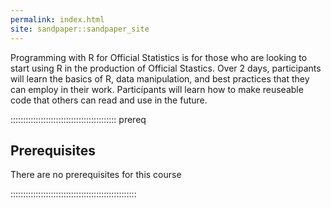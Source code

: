 ```yaml
---
permalink: index.html
site: sandpaper::sandpaper_site
---
```


Programming with R for Official Statistics is for those who are looking to start using R in the production of Official Stastics. Over 2 days, participants will learn the basics of R, data manipulation, and best practices that they can employ in their work. Participants will learn how to make reuseable code that others can read and use in the future.

::::::::::::::::::::::::::::::::::::::::::  prereq

## Prerequisites

There are no prerequisites for this course


::::::::::::::::::::::::::::::::::::::::::::::::::




